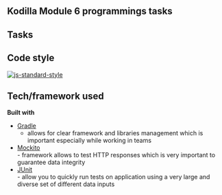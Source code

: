 ## <name>Kodilla Module 6 programmings tasks

## Tasks




## Code style
[![js-standard-style](https://img.shields.io/badge/code%20style-Google_Style-brightgreen.svg?style=flat)](https://github.com/checkstyle/checkstyle)

## Tech/framework used

<b>Built with</b>
- [Gradle](https://maven.apache.org/)<br>
    - allows for clear framework and libraries management 
    which is important especially while working in teams 
- [Mockito](http://site.mockito.org/)<br>
      - framework allows to test HTTP responses which is very important to guarantee data integrity   
- [JUnit](https://maven.apache.org/)<br>
      - allow you to quickly run tests on application using a very large and diverse set of different data inputs



   
  





